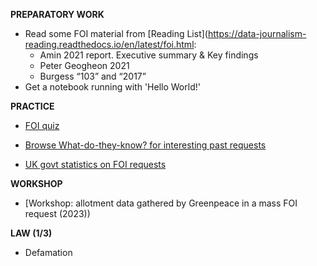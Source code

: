**PREPARATORY WORK**

- Read some FOI material from [Reading List](https://data-journalism-reading.readthedocs.io/en/latest/foi.html:
	- Amin 2021 report. Executive summary & Key findings
	- Peter Geogheon 2021
	- Burgess “103” and “2017”
- Get a notebook running with 'Hello World!'

**PRACTICE**

- [FOI quiz](https://forms.gle/JWcznhosDWNjqUGQ6) 

- [Browse What-do-they-know? for interesting past requests](https://www.whatdotheyknow.com/list/successful)

- [UK govt statistics on FOI requests](https://www.gov.uk/government/statistics/freedom-of-information-statistics-july-to-september-2022)

**WORKSHOP**

- [Workshop: allotment data gathered by Greenpeace in a mass FOI request (2023))


**LAW (1/3)**

- Defamation
